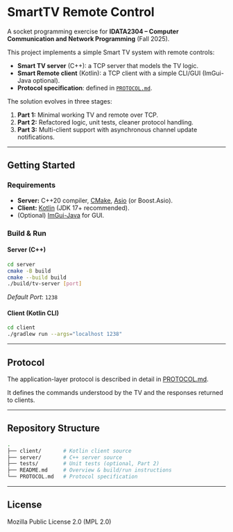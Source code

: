 # SmartTV Remote Control

A socket programming exercise for **IDATA2304 – Computer Communication and Network Programming** (Fall 2025).

This project implements a simple Smart TV system with remote controls:
- **Smart TV server** (C++): a TCP server that models the TV logic.
- **Smart Remote client** (Kotlin): a TCP client with a simple CLI/GUI (ImGui-Java optional).
- **Protocol specification**: defined in [`PROTOCOL.md`](./PROTOCOL.md).

The solution evolves in three stages:
1. **Part 1:** Minimal working TV and remote over TCP.
2. **Part 2:** Refactored logic, unit tests, cleaner protocol handling.
3. **Part 3:** Multi-client support with asynchronous channel update notifications.

---

## Getting Started

### Requirements
- **Server:** C++20 compiler, [CMake](https://cmake.org/), [Asio](https://think-async.com/) (or Boost.Asio).
- **Client:** [Kotlin](https://kotlinlang.org/) (JDK 17+ recommended).
- (Optional) [ImGui-Java](https://github.com/SpaiR/imgui-java) for GUI.

### Build & Run
#### Server (C++)
```bash
cd server
cmake -B build
cmake --build build
./build/tv-server [port]
```

*Default Port*: `1238`

#### Client (Kotlin CLI)
```bash
cd client
./gradlew run --args="localhost 1238"
```

---

## Protocol
The application-layer protocol is described in detail in [PROTOCOL.md](PROTOCOL.md).

It defines the commands understood by the TV and the responses returned to clients.

---

## Repository Structure
```bash
.
├── client/       # Kotlin client source
├── server/       # C++ server source
├── tests/        # Unit tests (optional, Part 2)
├── README.md     # Overview & build/run instructions
└── PROTOCOL.md   # Protocol specification
```

---

## License
Mozilla Public License 2.0 (MPL 2.0)
